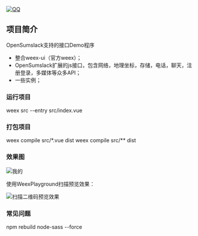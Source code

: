 [![QQ](http://pub.idqqimg.com/wpa/images/group.png)](https://jq.qq.com/?_wv=1027&k=5HWgxBZ)

## 项目简介

OpenSumslack支持的接口Demo程序

- 整合weex-ui（官方weex）；
- OpenSumslack扩展的js接口，包含网络，地理坐标，存储，电话，聊天，注册登录，多媒体等众多API；
- 一些实例；

### 运行项目

weex src --entry src/index.vue

### 打包项目

weex compile src/*.vue dist
weex compile src/** dist

### 效果图

<img src='http://wxapps.sumslack.com/demo2/preview.png' alt='我的'/>

使用WeexPlayground扫描预览效果：

<img src='http://wxapps.sumslack.com/demo2/demo.png' alt='扫描二维码预览效果'/>


### 常见问题
npm rebuild node-sass --force